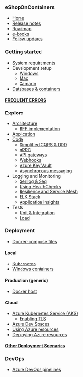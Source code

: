 ### eShopOnContainers

- [Home](Home)
- [Release notes](Release-notes)
- [Roadmap](Roadmap)
- [e-books](eBooks)
- [Follow updates](https://github.com/dotnet-architecture/News/issues?q=is%3Aopen+is%3Aissue)

### Getting started

- [System requirements](System-requirements)
- Development setup
  - [Windows](Windows-setup)
  - [Mac](Mac-setup)
  - [Xamarin](Xamarin-setup)
- [Databases & containers](Databases-and-containers)

#### [FREQUENT ERRORS](Frequent-errors)

### Explore

- [Architecture](Architecture)
  - [BFF implementation](BFF-implementation)
- [Application](Explore-the-application)
- [Code](Explore-the-code)
  - [Simplified CQRS & DDD](Simplified-CQRS-and-DDD)
  - [gRPC](gRPC)
  - [API gateways](API-gateways)
  - [Webhooks](Webhooks)
  - [Azure Key Vault](Azure-Key-Vault)
  - [Asynchronous messaging](Asynchronous-messaging)
- Logging and Monitoring
  - [Serilog & Seq](Serilog-and-Seq)
  - [Using HealthChecks](Using-HealthChecks)
  - [Resiliency and Service Mesh](Resiliency-and-Service-Mesh)
  - [ELK Stack](ELK-Stack)
  - [Application Insights](Application-Insights)
- Tests
  - [Unit & Integration](Unit-and-integration-testing)
  - [Load](Load-testing)

### Deployment

- [Docker-compose files](Docker-compose-deployment-files)

#### Local

- [Kubernetes](Deploy-to-Local-Kubernetes)
- [Windows containers](Deploy-to-Windows-containers)

#### Production (generic)

- [Docker host](Docker-host)

#### Cloud

- [Azure Kubernetes Service (AKS)](Deploy-to-Azure-Kubernetes-Service-(AKS))
  - [Enabling TLS](AKS-TLS)
- [Azure Dev Spaces](Azure-Dev-Spaces)
- [Using Azure resources](Using-Azure-resources)
- [Deploying Azure resources](Deploying-Azure-resources)

#### [Other Deployment Scenarios](Other-Deployment-Scenarios)

### DevOps

- [Azure DevOps pipelines](Azure-DevOps-pipelines)

